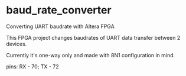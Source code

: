 # baud_rate_converter
Converting UART baudrate with Altera FPGA

This FPGA project changes baudrates of UART data transfer between 2 devices.

Currently it's one-way only and made with 8N1 configuration in mind.

pins: RX - 70; TX - 72

